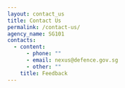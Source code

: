 ```yaml
---
layout: contact_us
title: Contact Us
permalink: /contact-us/
agency_name: SG101
contacts:
  - content:
      - phone: ""
      - email: nexus@defence.gov.sg
      - other: ""
    title: Feedback
---
```

